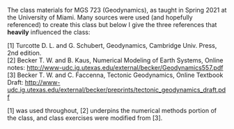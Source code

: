 The class materials for MGS 723 (Geodynamics), as taught in Spring 2021 at the University of Miami. Many sources were used (and hopefully referenced) to create this class but below I give the three references that **heavily** influenced the class:

[1] Turcotte D. L. and G. Schubert, Geodynamics, Cambridge Univ. Press, 2nd edition. <br />
[2] Becker T. W. and B. Kaus, Numerical Modeling of Earth Systems, Online notes: http://www-udc.ig.utexas.edu/external/becker/Geodynamics557.pdf <br />
[3] Becker T. W. and C. Faccenna, Tectonic Geodynamics, Online Textbook Draft: http://www-udc.ig.utexas.edu/external/becker/preprints/tectonic_geodynamics_draft.pdf <br />

[1] was used throughout, [2] underpins the numerical methods portion of the class, and class exercises were modified from [3].
